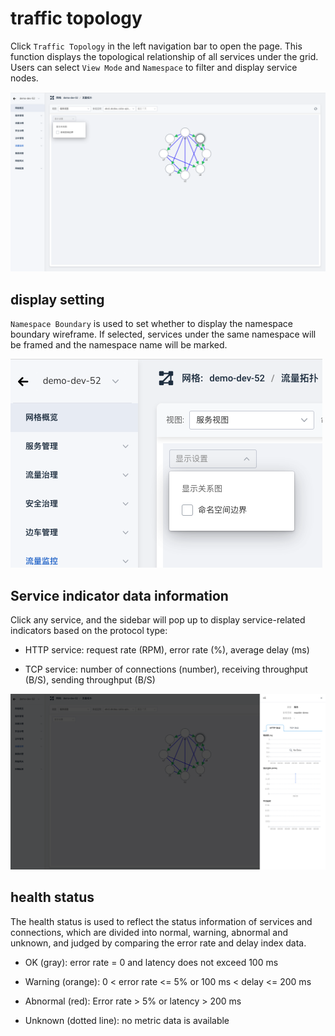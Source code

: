 # traffic topology

Click `Traffic Topology` in the left navigation bar to open the page. This function displays the topological relationship of all services under the grid. Users can select `View Mode` and `Namespace` to filter and display service nodes.

![Traffic Topology](../../images/monitor-topo.png)

## display setting

`Namespace Boundary` is used to set whether to display the namespace boundary wireframe. If selected, services under the same namespace will be framed and the namespace name will be marked.

![Display Configuration](../../images/monitor-displayConfig.png)

## Service indicator data information

Click any service, and the sidebar will pop up to display service-related indicators based on the protocol type:

- HTTP service: request rate (RPM), error rate (%), average delay (ms)

- TCP service: number of connections (number), receiving throughput (B/S), sending throughput (B/S)

![Sidebar information](../../images/monitor-data.png)

## health status

The health status is used to reflect the status information of services and connections, which are divided into normal, warning, abnormal and unknown, and judged by comparing the error rate and delay index data.

- OK (gray): error rate = 0 and latency does not exceed 100 ms

- Warning (orange): 0 < error rate <= 5% or 100 ms < delay <= 200 ms

- Abnormal (red): Error rate > 5% or latency > 200 ms

- Unknown (dotted line): no metric data is available